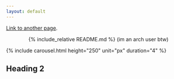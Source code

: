 ```yaml
---
layout: default
---
```

[Link to another page](./another-page.html).

<div align="center">

{% include_relative README.md %}
(im an arch user btw)
</div>

{% include carousel.html height="250" unit="px" duration="4" %}
## Heading 2